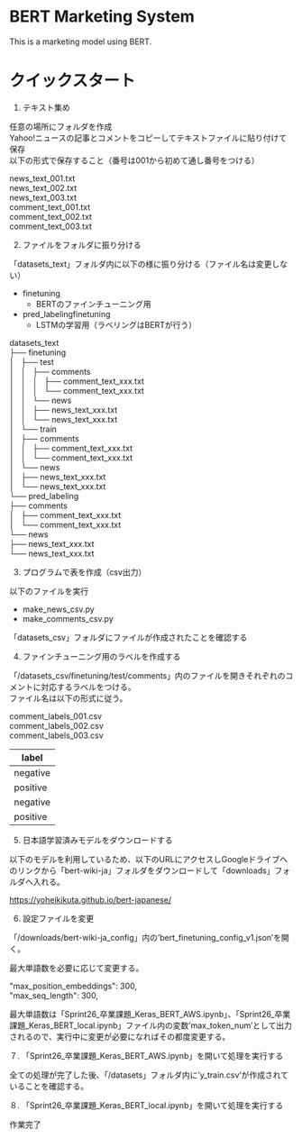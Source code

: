 # BERT Marketing System

This is a marketing model using BERT.

# クイックスタート

1. テキスト集め

任意の場所にフォルダを作成  
Yahoo!ニュースの記事とコメントをコピーしてテキストファイルに貼り付けて保存  
以下の形式で保存すること（番号は001から初めて通し番号をつける）  

news_text_001.txt  
news_text_002.txt  
news_text_003.txt  
comment_text_001.txt  
comment_text_002.txt  
comment_text_003.txt  

2. ファイルをフォルダに振り分ける

「datasets_text」フォルダ内に以下の様に振り分ける（ファイル名は変更しない）  
- finetuning
  - BERTのファインチューニング用
- pred_labelingfinetuning
  - LSTMの学習用（ラベリングはBERTが行う）

datasets_text  
├── finetuning  
│   ├── test  
│   │   ├── comments  
│   │   │   ├── comment_text_xxx.txt  
│   │   │   └── comment_text_xxx.txt  
│   │   └── news  
│   │       ├── news_text_xxx.txt  
│   │       └── news_text_xxx.txt  
│   └── train  
│       ├── comments  
│       │   ├── comment_text_xxx.txt  
│       │   └── comment_text_xxx.txt  
│       └── news  
│           ├── news_text_xxx.txt  
│           └── news_text_xxx.txt  
└── pred_labeling  
    ├── comments  
    │   ├── comment_text_xxx.txt  
    │   └── comment_text_xxx.txt  
    └── news  
        ├── news_text_xxx.txt  
        └── news_text_xxx.txt  

3. プログラムで表を作成（csv出力）

以下のファイルを実行
- make_news_csv.py
- make_comments_csv.py

「datasets_csv」フォルダにファイルが作成されたことを確認する

4. ファインチューニング用のラベルを作成する

「/datasets_csv/finetuning/test/comments」内のファイルを開きそれぞれのコメントに対応するラベルをつける。  
ファイル名は以下の形式に従う。

comment_labels_001.csv  
comment_labels_002.csv  
comment_labels_003.csv  

|  label  |
| ---- |
|  negative  |
|  positive  |
|  negative  |
|  positive  |

5. 日本語学習済みモデルをダウンロードする

以下のモデルを利用しているため、以下のURLにアクセスしGoogleドライブへのリンクから「bert-wiki-ja」フォルダをダウンロードして「downloads」フォルダへ入れる。

https://yoheikikuta.github.io/bert-japanese/


6. 設定ファイルを変更

「/downloads/bert-wiki-ja_config」内の’bert_finetuning_config_v1.json’を開く。  

最大単語数を必要に応じて変更する。  

"max_position_embeddings": 300,  
"max_seq_length": 300,  

最大単語数は「Sprint26_卒業課題_Keras_BERT_AWS.ipynb」、「Sprint26_卒業課題_Keras_BERT_local.ipynb」ファイル内の変数’max_token_num’として出力されるので、実行中に変更が必要になればその都度変更する。


７. 「Sprint26_卒業課題_Keras_BERT_AWS.ipynb」を開いて処理を実行する

全ての処理が完了した後、「/datasets」フォルダ内に’y_train.csv’が作成されていることを確認する。

８. 「Sprint26_卒業課題_Keras_BERT_local.ipynb」を開いて処理を実行する

作業完了

